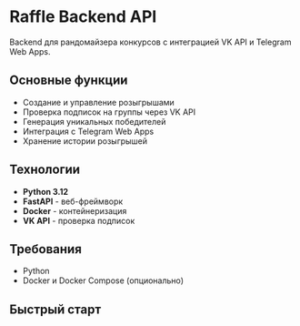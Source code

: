 # Raffle Backend API

Backend для рандомайзера конкурсов с интеграцией VK API и Telegram Web Apps.

## Основные функции
- Создание и управление розыгрышами
- Проверка подписок на группы через VK API
- Генерация уникальных победителей
- Интеграция с Telegram Web Apps
- Хранение истории розыгрышей

## Технологии
- **Python 3.12**
- **FastAPI** - веб-фреймворк
- **Docker** - контейнеризация
- **VK API** - проверка подписок

## Требования
- Python 
- Docker и Docker Compose (опционально)

## Быстрый старт